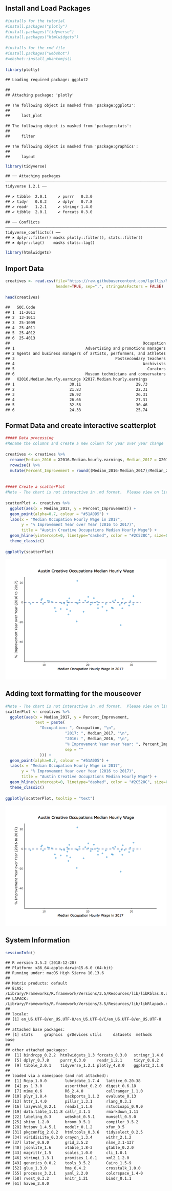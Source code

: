 Install and Load Packages
-------------------------

``` r
#installs for the tutorial
#install.packages("plotly")
#install.packages("tidyverse")
#install.packages("htmlwidgets")

#installs for the rmd file
#install.packages("webshot") 
#webshot::install_phantomjs()

library(plotly)
```

    ## Loading required package: ggplot2

    ## 
    ## Attaching package: 'plotly'

    ## The following object is masked from 'package:ggplot2':
    ## 
    ##     last_plot

    ## The following object is masked from 'package:stats':
    ## 
    ##     filter

    ## The following object is masked from 'package:graphics':
    ## 
    ##     layout

``` r
library(tidyverse)
```

    ## ── Attaching packages ─────────────────────────────────────────────────────────────────────────── tidyverse 1.2.1 ──

    ## ✔ tibble  2.0.1     ✔ purrr   0.3.0
    ## ✔ tidyr   0.8.2     ✔ dplyr   0.7.8
    ## ✔ readr   1.2.1     ✔ stringr 1.4.0
    ## ✔ tibble  2.0.1     ✔ forcats 0.3.0

    ## ── Conflicts ────────────────────────────────────────────────────────────────────────────── tidyverse_conflicts() ──
    ## ✖ dplyr::filter() masks plotly::filter(), stats::filter()
    ## ✖ dplyr::lag()    masks stats::lag()

``` r
library(htmlwidgets)
```

Import Data
-----------

``` r
creatives <- read.csv(file="https://raw.githubusercontent.com/lgellis/MiscTutorial/master/ggplotly/Median_Earnings_of_Creative_Sector_Occupations__CLL.B.1.csv",
                      header=TRUE, sep=",", stringsAsFactors = FALSE)

head(creatives)
```

    ##   SOC.Code
    ## 1  11-2011
    ## 2  13-1011
    ## 3  25-1099
    ## 4  25-4011
    ## 5  25-4012
    ## 6  25-4013
    ##                                                          Occupation
    ## 1                               Advertising and promotions managers
    ## 2 Agents and business managers of artists, performers, and athletes
    ## 3                                            Postsecondary teachers
    ## 4                                                        Archivists
    ## 5                                                          Curators
    ## 6                               Museum technicians and conservators
    ##   X2016.Median.hourly.earnings X2017.Median.hourly.earnings
    ## 1                        30.11                        29.73
    ## 2                        21.83                        22.31
    ## 3                        26.92                        26.31
    ## 4                        26.66                        27.31
    ## 5                        32.56                        30.46
    ## 6                        24.33                        25.74

Format Data and create interactive scatterplot
----------------------------------------------

``` r
##### Data processing
#Rename the columns and create a new column for year over year change

creatives <- creatives %>% 
  rename(Median_2016 = X2016.Median.hourly.earnings, Median_2017 = X2017.Median.hourly.earnings) %>% 
  rowwise() %>% 
  mutate(Percent_Improvement = round((Median_2016-Median_2017)/Median_2016*100,2)) 


##### Create a scatterPlot
#Note - The chart is not interactive in .md format.  Please view on littlemissdata.com/blog/interactiveplots

scatterPlot <- creatives %>% 
  ggplot(aes(x = Median_2017, y = Percent_Improvement)) + 
  geom_point(alpha=0.7, colour = "#51A0D5") + 
  labs(x = "Median Occupation Hourly Wage in 2017", 
       y = "% Improvement Year over Year (2016 to 2017)",
       title = "Austin Creative Occupations Median Hourly Wage") +
  geom_hline(yintercept=0, linetype="dashed", color = "#2C528C", size=0.5) +
  theme_classic()

ggplotly(scatterPlot)
```

![](plotlyExample_files/figure-markdown_github/unnamed-chunk-3-1.png)

Adding text formatting for the mouseover
----------------------------------------

``` r
#Note - The chart is not interactive in .md format.  Please view on littlemissdata.com/blog/interactiveplots
scatterPlot <- creatives %>% 
  ggplot(aes(x = Median_2017, y = Percent_Improvement, 
             text = paste(
               "Occupation: ", Occupation, "\n",
                          "2017: ", Median_2017, "\n",
                          "2016: ", Median_2016, "\n",
                          "% Improvement Year over Year: ", Percent_Improvement, "\n",
                          sep = ""
               ))) + 
  geom_point(alpha=0.7, colour = "#51A0D5") + 
  labs(x = "Median Occupation Hourly Wage in 2017", 
       y = "% Improvement Year over Year (2016 to 2017)",
       title = "Austin Creative Occupations Median Hourly Wage") +
  geom_hline(yintercept=0, linetype="dashed", color = "#2C528C", size=0.5) +
  theme_classic()

ggplotly(scatterPlot, tooltip = "text")
```

![](plotlyExample_files/figure-markdown_github/unnamed-chunk-4-1.png)

System Information
------------------

``` r
sessionInfo() 
```

    ## R version 3.5.2 (2018-12-20)
    ## Platform: x86_64-apple-darwin15.6.0 (64-bit)
    ## Running under: macOS High Sierra 10.13.6
    ## 
    ## Matrix products: default
    ## BLAS: /Library/Frameworks/R.framework/Versions/3.5/Resources/lib/libRblas.0.dylib
    ## LAPACK: /Library/Frameworks/R.framework/Versions/3.5/Resources/lib/libRlapack.dylib
    ## 
    ## locale:
    ## [1] en_US.UTF-8/en_US.UTF-8/en_US.UTF-8/C/en_US.UTF-8/en_US.UTF-8
    ## 
    ## attached base packages:
    ## [1] stats     graphics  grDevices utils     datasets  methods   base     
    ## 
    ## other attached packages:
    ##  [1] bindrcpp_0.2.2  htmlwidgets_1.3 forcats_0.3.0   stringr_1.4.0  
    ##  [5] dplyr_0.7.8     purrr_0.3.0     readr_1.2.1     tidyr_0.8.2    
    ##  [9] tibble_2.0.1    tidyverse_1.2.1 plotly_4.8.0    ggplot2_3.1.0  
    ## 
    ## loaded via a namespace (and not attached):
    ##  [1] Rcpp_1.0.0        lubridate_1.7.4   lattice_0.20-38  
    ##  [4] ps_1.3.0          assertthat_0.2.0  digest_0.6.18    
    ##  [7] mime_0.6          R6_2.4.0          cellranger_1.1.0 
    ## [10] plyr_1.8.4        backports_1.1.2   evaluate_0.13    
    ## [13] httr_1.4.0        pillar_1.3.1      rlang_0.3.1      
    ## [16] lazyeval_0.2.1    readxl_1.1.0      rstudioapi_0.9.0 
    ## [19] data.table_1.11.8 callr_3.1.1       rmarkdown_1.11   
    ## [22] labeling_0.3      webshot_0.5.1     munsell_0.5.0    
    ## [25] shiny_1.2.0       broom_0.5.1       compiler_3.5.2   
    ## [28] httpuv_1.4.5.1    modelr_0.1.2      xfun_0.5         
    ## [31] pkgconfig_2.0.2   htmltools_0.3.6   tidyselect_0.2.5 
    ## [34] viridisLite_0.3.0 crayon_1.3.4      withr_2.1.2      
    ## [37] later_0.8.0       grid_3.5.2        nlme_3.1-137     
    ## [40] jsonlite_1.6      xtable_1.8-3      gtable_0.2.0     
    ## [43] magrittr_1.5      scales_1.0.0      cli_1.0.1        
    ## [46] stringi_1.3.1     promises_1.0.1    xml2_1.2.0       
    ## [49] generics_0.0.2    tools_3.5.2       Cairo_1.5-9      
    ## [52] glue_1.3.0        hms_0.4.2         crosstalk_1.0.0  
    ## [55] processx_3.2.1    yaml_2.2.0        colorspace_1.4-0 
    ## [58] rvest_0.3.2       knitr_1.21        bindr_0.1.1      
    ## [61] haven_2.0.0
